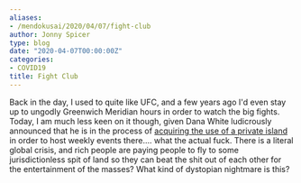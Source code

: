 ```yaml
---
aliases:
- /mendokusai/2020/04/07/fight-club
author: Jonny Spicer
type: blog
date: "2020-04-07T00:00:00Z"
categories:
- COVID19
title: Fight Club
---
```

Back in the day, I used to quite like UFC, and a few years ago I'd even stay up to ungodly Greenwich Meridian hours in
order to watch the big fights. Today, I am much less keen on it though, given Dana White ludicrously announced that he
is in the process of [acquiring the use of a private island](https://www.tmz.com/2020/04/06/dana-white-ufc-249-private-island-fights-joe-rogan/)
in order to host weekly events there.... what the actual fuck. There is a literal global crisis, and rich people are
paying people to fly to some jurisdictionless spit of land so they can beat the shit out of each other for the
entertainment of the masses? What kind of dystopian nightmare is this?
